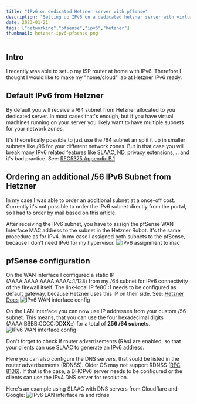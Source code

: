 ```yaml
---
title: "IPv6 on dedicated Hetzner server with pfSense"
description: "Setting up IPv6 on a dedicated hetzner server with virtual pfSense firewall."
date: 2023-01-21
tags: ["networking","pfsense","ipv6","hetzner"]
thumbnail: hetzner-ipv6-pfsense.png
---
```


## Intro
I recently was able to setup my ISP router at home with IPv6.
Therefore I thought I would like to make my "home/cloud" lab at Hetzner IPv6 ready.

## Default IPv6 from Hetzner
By default you will receive a /64 subnet from Hetzner allocated to you dedicated server.
In most cases that's enough, but if you have virtual machines running on your server you likely want to have multiple subnets for your network zones.

It's theoretically possible to just use the /64 subnet an split it up in smaller subnets like /96 for your different network zones.
But in that case you will break many IPv6 related features like SLAAC, ND, privacy extensions,... and it's bad practice. 
See: [RFC5375 Appendix B.1 ](https://www.rfc-editor.org/rfc/rfc5375#appendix-B.1)

## Ordering an additional /56 IPv6 Subnet from Hetzner
In my case I was able to order an additional subnet at a once-off cost.
Currently it's not possible to order the IPv6 subnet directly from the portal, so I had to order by mail based on this [article](https://docs.hetzner.com/general/others/ipv4-pricing/#additional-56-ipv6-net-dedicated-root-servers).

After receiving the IPv6 subnet, you have to assign the pfSense WAN Interface MAC address to the subnet in the Hetzner Robot.
It's the same procedure as for IPv4.
In my case I assigned both subnets to the pfSense, because i don't need IPv6 for my hypervisor.
![IPv6 assignment to mac](/personal_website/images/hetzner-ipv6-mac-assignment.png)

## pfSense configuration
On the WAN interface I configured a static IP (AAAA:AAAA:AAAA:AAAA::1/128) from my /64 subnet for IPv6 connectivity of the firewall itself.
The link-local IP fe80::1 needs to be configured as default gateway, because Hetzner uses this IP on their side.
See: [Hetzner Docs](https://docs.hetzner.com/robot/dedicated-server/ip/additional-ip-adresses/#gateway)
![IPv6 WAN interface config](/personal_website/images/hetzner-ipv6-wan-interface.png)

On the LAN interface you can now use IP addresses from your custom /56 subnet.
This means, that you can use the four hexadecimal digits (AAAA:BBBB:CCCC:DD**XX**::) for a total of **256 /64 subnets**.
![IPv6 WAN interface config](/personal_website/images/hetzner-ipv6-lan-interface.png)

Don't forget to check if router advertisements (RAs) are enabled, so that your clients can use SLAAC to generate an IPv6 address.

Here you can also configure the DNS servers, that sould be listed in the router advertisements (RDNSS).
Older OS may not support RDNSS ([RFC 8106](https://www.rfc-editor.org/rfc/rfc8106)). 
If that is the case, a DHCPv6 server needs to be configured or the clients can use the IPv4 DNS server for resolution.

Here's an example using SLAAC with DNS servers from Cloudflare and Google:
![IPv6 LAN interface ra and rdnss](/personal_website/images/hetzner-ipv6-lan-interface-ra.png)